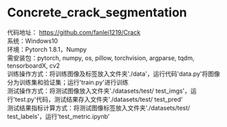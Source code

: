 # Concrete_crack_segmentation
代码地址： https://github.com/fanlei1219/Crack   
系统：Windows10  
环境：Pytorch 1.8.1，Numpy  
需安装包：pytorch, numpy, os, pillow, torchvision, argparse, tqdm, tensorboardX, cv2   
训练操作方式：将训练图像及标签放入文件夹'./data'，运行代码'data.py'将图像分为训练集和验证集；运行'train.py'进行训练   
测试操作方式：将测试图像放入文件夹'./datasets/test/ test_imgs'，运行'test.py'代码，测试结果存入文件夹'./datasets/test/ test_pred'   
测试结果指标计算方式：将测试图像标签放入文件夹'./datasets/test/ test_labels'，运行'test_metric.ipynb'   
